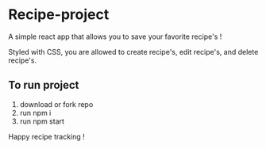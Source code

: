 # Recipe-project

A simple react app that allows you to save your favorite recipe's !

Styled with CSS, you are allowed to create recipe's, edit recipe's, and delete recipe's.

## To run project 

 1. download or fork repo
 2. run npm i 
 3. run npm start 
 
 Happy recipe tracking !
